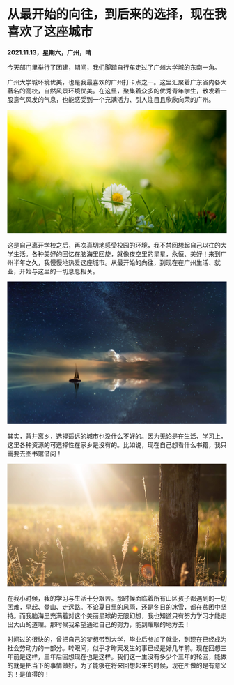 # 从最开始的向往，到后来的选择，现在我喜欢了这座城市

**2021.11.13，星期六，广州，晴**

今天部门里举行了团建，期间，我们脚踏自行车走过了广州大学城的东南一角。


广州大学城环境优美，也是我最喜欢的广州打卡点之一。这里汇聚着广东省内各大著名的高校，自然风景环境优美。在这里，聚集着众多的优秀青年学生，散发着一股意气风发的气息，也能感受到一个充满活力、引人注目且欣欣向荣的广州。

![211113-01](../img/211113-01.jpg)

这是自己离开学校之后，再次真切地感受校园的环境，我不禁回想起自己以往的大学生活。各种美好的回忆在脑海里回旋，就像夜空里的星星，永恒、美好！来到广州半年之久，我慢慢地热爱这座城市。从最开始的向往，到现在在广州生活、就业，开始与这里的一切息息相关。

![211113-02](../img/211113-02.jpg)

其实，背井离乡，选择遥远的城市也没什么不好的。因为无论是在生活、学习上，这里各种资源的可选择性在家乡是没有的。比如说，现在自己想看什么书籍，我只需要去图书馆借阅！


![211113-03](../img/211113-03.jpg)

在我小时候，我的学习与生活十分艰苦。那时候面临着所有山区孩子都遇到的一切困难，早起、登山、走远路。不论夏日里的风雨，还是冬日的冰雪，都在贫困中坚持。而我脑海里充满着对这个美丽星球的无限幻想，我也知道只有努力学习才能走出大山的道理。那时候我希望通过自己的努力，能到耀眼的地方去！


时间过的很快的，曾把自己的梦想带到大学，毕业后参加了就业，到现在已经成为社会劳动力的一部分。转眼间，似乎才昨天发生的事已经是好几年前。现在回想三年前是这样，三年后回想现在也是这样。我们这一生没有多少个三年的轮回，能做的就是把当下的事情做好，为了能够在将来回想起来的时候，现在所做的是有意义的！是值得的！